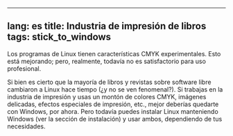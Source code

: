 

---
lang: es
title: Industria de impresión de libros
tags: stick_to_windows
---

Los programas de Linux tienen características CMYK experimentales. Esto está mejorando; pero, realmente, todavía no es satisfactorio para uso profesional.

Si bien es cierto que la mayoría de libros y revistas sobre software libre cambiaron a Linux hace tiempo (¿y no se ven fenomenal?). Si trabajas en la industria de impresión y usas un montón de colores CMYK, imágenes delicadas, efectos especiales de impresión, etc., mejor deberías quedarte con Windows, por ahora. Pero todavía puedes instalar Linux manteniendo Windows (ver la sección de instalación) y usar ambos, dependiendo de tus necesidades.


